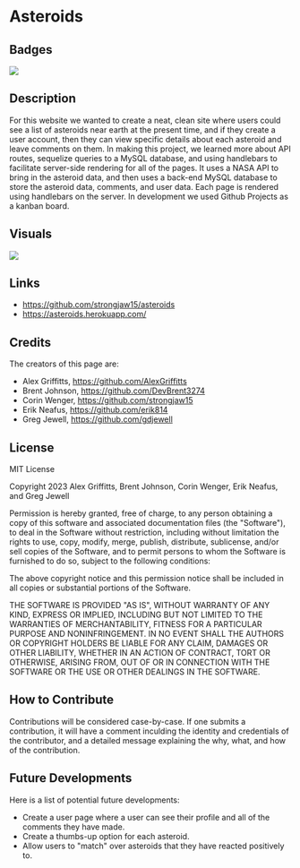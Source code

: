 # Asteroids

## Badges

![](https://img.shields.io/badge/Cool-100%25-blue)

## Description

For this website we wanted to create a neat, clean site where users could see a list of asteroids near earth at the present time, and if they create a user account, then they can view specific details about each asteroid and leave comments on them. In making this project, we learned more about API routes, sequelize queries to a MySQL database, and using handlebars to facilitate server-side rendering for all of the pages. It uses a NASA API to bring in the asteroid data, and then uses a back-end MySQL database to store the asteroid data, comments, and user data. Each page is rendered using handlebars on the server. In development we used Github Projects as a kanban board.

## Visuals

![](./public/assets/Asteroids.gif)

## Links

- https://github.com/strongjaw15/asteroids
- https://asteroids.herokuapp.com/

## Credits

The creators of this page are:

- Alex Griffitts, https://github.com/AlexGriffitts
- Brent Johnson, https://github.com/DevBrent3274
- Corin Wenger, https://github.com/strongjaw15
- Erik Neafus, https://github.com/erik814
- Greg Jewell, https://github.com/gdjewell

## License

MIT License

Copyright 2023 Alex Griffitts, Brent Johnson, Corin Wenger, Erik Neafus, and Greg Jewell

Permission is hereby granted, free of charge, to any person obtaining a copy of this software and associated documentation files (the "Software"), to deal in the Software without restriction, including without limitation the rights to use, copy, modify, merge, publish, distribute, sublicense, and/or sell copies of the Software, and to permit persons to whom the Software is furnished to do so, subject to the following conditions:

The above copyright notice and this permission notice shall be included in all copies or substantial portions of the Software.

THE SOFTWARE IS PROVIDED "AS IS", WITHOUT WARRANTY OF ANY KIND, EXPRESS OR IMPLIED, INCLUDING BUT NOT LIMITED TO THE WARRANTIES OF MERCHANTABILITY, FITNESS FOR A PARTICULAR PURPOSE AND NONINFRINGEMENT. IN NO EVENT SHALL THE AUTHORS OR COPYRIGHT HOLDERS BE LIABLE FOR ANY CLAIM, DAMAGES OR OTHER LIABILITY, WHETHER IN AN ACTION OF CONTRACT, TORT OR OTHERWISE, ARISING FROM, OUT OF OR IN CONNECTION WITH THE SOFTWARE OR THE USE OR OTHER DEALINGS IN THE SOFTWARE.

## How to Contribute

Contributions will be considered case-by-case. If one submits a contribution, it will have a comment inculding the identity and credentials of the contributor, and a detailed message explaining the why, what, and how of the contribution.

## Future Developments

Here is a list of potential future developments:

- Create a user page where a user can see their profile and all of the comments they have made.
- Create a thumbs-up option for each asteroid.
- Allow users to "match" over asteroids that they have reacted positively to.